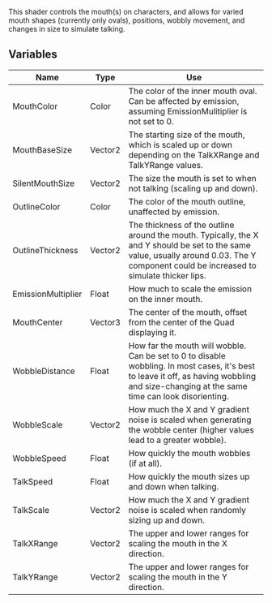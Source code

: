 This shader controls the mouth(s) on characters, and allows for varied mouth shapes (currently only ovals), positions, wobbly movement, and changes in size to simulate talking.

## Variables
| Name               | Type    | Use                                                                                                                                                                                        |
| ------------------ | ------- | ------------------------------------------------------------------------------------------------------------------------------------------------------------------------------------------ |
| MouthColor         | Color   | The color of the inner mouth oval. Can be affected by emission, assuming EmissionMulitiplier is not set to 0.                                                                              |
| MouthBaseSize      | Vector2 | The starting size of the mouth, which is scaled up or down depending on the TalkXRange and TalkYRange values.                                                                              |
| SilentMouthSize    | Vector2 | The size the mouth is set to when not talking (scaling up and down).                                                                                                                       |
| OutlineColor       | Color   | The color of the mouth outline, unaffected by emission.                                                                                                                                    |
| OutlineThickness   | Vector2 | The thickness of the outline around the mouth. Typically, the X and Y should be set to the same value, usually around 0.03. The Y component could be increased to simulate thicker lips.   |
| EmissionMultiplier | Float   | How much to scale the emission on the inner mouth.                                                                                                                                         |
| MouthCenter        | Vector3 | The center of the mouth, offset from the center of the Quad displaying it.                                                                                                                 |
| WobbleDistance     | Float   | How far the mouth will wobble. Can be set to 0 to disable wobbling. In most cases, it's best to leave it off, as having wobbling and size-changing at the same time can look disorienting. |
| WobbleScale        | Vector2 | How much the X and Y gradient noise is scaled when generating the wobble center (higher values lead to a greater wobble).                                                                  |
| WobbleSpeed        | Float   | How quickly the mouth wobbles (if at all).                                                                                                                                                 |
| TalkSpeed          | Float   | How quickly the mouth sizes up and down when talking.                                                                                                                                      |
| TalkScale          | Vector2 | How much the X and Y gradient noise is scaled when randomly sizing up and down.                                                                                                            |
| TalkXRange         | Vector2 | The upper and lower ranges for scaling the mouth in the X direction.                                                                                                                       |
| TalkYRange         | Vector2 | The upper and lower ranges for scaling the mouth in the Y direction.                                                                                                                       |

